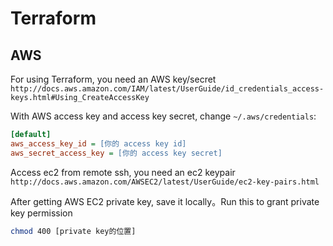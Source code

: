 # Terraform

## AWS
For using Terraform, you need an AWS key/secret
`http://docs.aws.amazon.com/IAM/latest/UserGuide/id_credentials_access-keys.html#Using_CreateAccessKey`

With AWS access key and access key secret, change `~/.aws/credentials`:
```ini
[default]
aws_access_key_id = [你的 access key id]
aws_secret_access_key = [你的 access key secret]
```

Access ec2 from remote ssh, you need an ec2 keypair
`http://docs.aws.amazon.com/AWSEC2/latest/UserGuide/ec2-key-pairs.html`

After getting AWS EC2 private key, save it locally。Run this to grant private key permission
```sh
chmod 400 [private key的位置]
```
